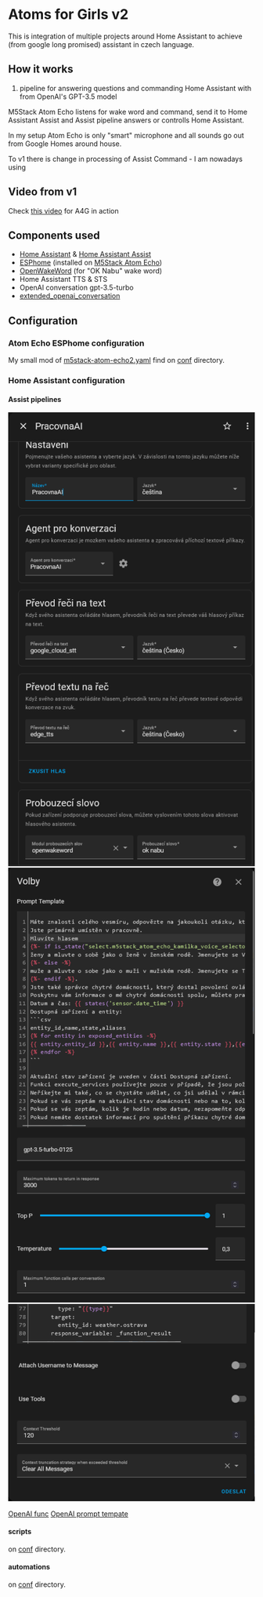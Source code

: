 # Atoms for Girls v2

This is integration of multiple projects around Home Assistant to achieve (from google long promised) assistant in czech language.


## How it works
1. pipeline for answering questions and commanding Home Assistant with from OpenAI's GPT-3.5 model 

M5Stack Atom Echo listens for wake word and command, send it to Home Assistant Assist and Assist pipeline answers or controlls Home Assistant.

In my setup Atom Echo is only "smart" microphone and all sounds go out from Google Homes around house.

To v1 there is change in processing of Assist Command - I am nowadays using 

## Video from v1
Check [this video](https://youtu.be/tYFCeJbJb4A) for A4G in action

## Components used

- [Home Assistant](https://www.home-assistant.io/) & [Home Assistant Assist](https://www.home-assistant.io/voice_control/)
- [ESPhome](https://esphome.io/) (installed on [M5Stack Atom Echo](https://rpishop.cz/bloky/4379-m5stack-atom-echo-vyvojova-sada-pro-chytry-reproduktor.html))
- [OpenWakeWord](https://github.com/dscripka/openWakeWord) (for "OK Nabu" wake word)
- Home Assistant TTS & STS
- OpenAI conversation gpt-3.5-turbo
- [extended_openai_conversation](https://github.com/jekalmin/extended_openai_conversation)


## Configuration

### Atom Echo ESPhome configuration
My small mod of [m5stack-atom-echo2.yaml](https://github.com/esphome/firmware/blob/main/voice-assistant/m5stack-atom-echo2.yaml) find on [conf](conf) directory.

### Home Assistant configuration

#### Assist pipelines

![Extended OpenAI Assistant pipeline](conf/eoai.png)
![OpenAI model config - 1](conf/eoai_set1.png)
![OpenAI model config - 2](conf/eoai_set2.png)

[OpenAI func](conf/eoai_function.txt)
[OpenAI prompt tempate](conf/eoai_prompt.txt)

#### scripts

on [conf](conf/scripts2.yaml) directory.

#### automations

on [conf](conf/automations2.yaml) directory.
